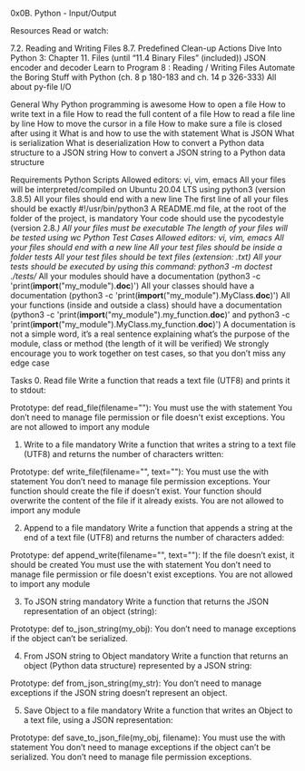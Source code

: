 0x0B. Python - Input/Output

Resources
Read or watch:

7.2. Reading and Writing Files
8.7. Predefined Clean-up Actions
Dive Into Python 3: Chapter 11. Files (until “11.4 Binary Files” (included))
JSON encoder and decoder
Learn to Program 8 : Reading / Writing Files
Automate the Boring Stuff with Python (ch. 8 p 180-183 and ch. 14 p 326-333)
All about py-file I/O

General
Why Python programming is awesome
How to open a file
How to write text in a file
How to read the full content of a file
How to read a file line by line
How to move the cursor in a file
How to make sure a file is closed after using it
What is and how to use the with statement
What is JSON
What is serialization
What is deserialization
How to convert a Python data structure to a JSON string
How to convert a JSON string to a Python data structure

Requirements
Python Scripts
Allowed editors: vi, vim, emacs
All your files will be interpreted/compiled on Ubuntu 20.04 LTS using python3 (version 3.8.5)
All your files should end with a new line
The first line of all your files should be exactly #!/usr/bin/python3
A README.md file, at the root of the folder of the project, is mandatory
Your code should use the pycodestyle (version 2.8.*)
All your files must be executable
The length of your files will be tested using wc
Python Test Cases
Allowed editors: vi, vim, emacs
All your files should end with a new line
All your test files should be inside a folder tests
All your test files should be text files (extension: .txt)
All your tests should be executed by using this command: python3 -m doctest ./tests/*
All your modules should have a documentation (python3 -c 'print(__import__("my_module").__doc__)')
All your classes should have a documentation (python3 -c 'print(__import__("my_module").MyClass.__doc__)')
All your functions (inside and outside a class) should have a documentation (python3 -c 'print(__import__("my_module").my_function.__doc__)' and python3 -c 'print(__import__("my_module").MyClass.my_function.__doc__)')
A documentation is not a simple word, it’s a real sentence explaining what’s the purpose of the module, class or method (the length of it will be verified)
We strongly encourage you to work together on test cases, so that you don’t miss any edge case


Tasks
0. Read file
Write a function that reads a text file (UTF8) and prints it to stdout:

Prototype: def read_file(filename=""):
You must use the with statement
You don’t need to manage file permission or file doesn't exist exceptions.
You are not allowed to import any module

1. Write to a file
mandatory
Write a function that writes a string to a text file (UTF8) and returns the number of characters written:

Prototype: def write_file(filename="", text=""):
You must use the with statement
You don’t need to manage file permission exceptions.
Your function should create the file if doesn’t exist.
Your function should overwrite the content of the file if it already exists.
You are not allowed to import any module

2. Append to a file
mandatory
Write a function that appends a string at the end of a text file (UTF8) and returns the number of characters added:

Prototype: def append_write(filename="", text=""):
If the file doesn’t exist, it should be created
You must use the with statement
You don’t need to manage file permission or file doesn't exist exceptions.
You are not allowed to import any module

3. To JSON string
mandatory
Write a function that returns the JSON representation of an object (string):

Prototype: def to_json_string(my_obj):
You don’t need to manage exceptions if the object can’t be serialized.


4. From JSON string to Object
mandatory
Write a function that returns an object (Python data structure) represented by a JSON string:

Prototype: def from_json_string(my_str):
You don’t need to manage exceptions if the JSON string doesn’t represent an object.

5. Save Object to a file
mandatory
Write a function that writes an Object to a text file, using a JSON representation:

Prototype: def save_to_json_file(my_obj, filename):
You must use the with statement
You don’t need to manage exceptions if the object can’t be serialized.
You don’t need to manage file permission exceptions.
